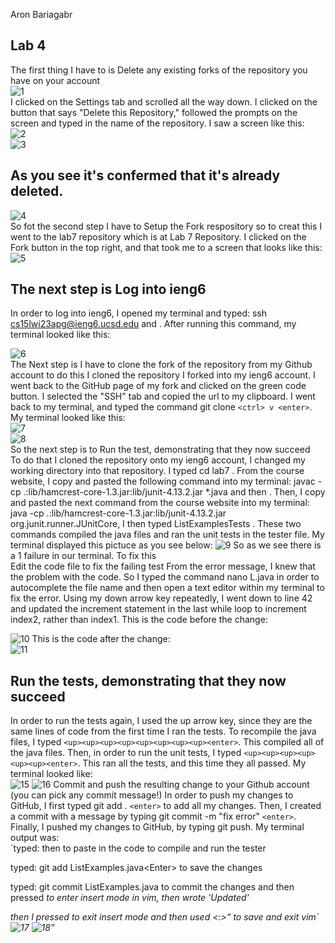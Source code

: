 Aron Bariagabr  
## Lab 4  
The first thing I have to is Delete any existing forks of the repository you have on your account  
![1](https://user-images.githubusercontent.com/122565144/224513813-6345d65d-cd3a-466e-a4b9-acea09c32213.jpg)  
I clicked on the Settings tab and scrolled all the way down. I clicked on the button that says "Delete this Repository," followed the prompts on the screen and typed in the name of the repository. I saw a screen like this:  
![2](https://user-images.githubusercontent.com/122565144/224513832-b08ca546-2620-48d8-8184-b427dfdd4e84.jpg)  
![3](https://user-images.githubusercontent.com/122565144/224513836-102728c2-f88a-4415-ad1c-8b70c2c938f6.jpg)  
## As you see it's confermed that it's already deleted.  
![4](https://user-images.githubusercontent.com/122565144/224513840-89031bb7-e689-4b30-a71e-fd57b7859cc4.jpg)  
So fot the second step I have to Setup the Fork respository so to creat this I went to the lab7 repository which is at Lab 7 Repository. I clicked on the Fork button in the top right, and that took me to a screen that looks like this:  
![5](https://user-images.githubusercontent.com/122565144/224514157-6eb4a2c0-1075-4957-a994-4cf38c514220.jpg)  
## The next step is Log into ieng6  

In order to log into ieng6, I opened my terminal and typed: ssh cs15lwi23apg@ieng6.ucsd.edu and <enter>. After running this command, my terminal looked like this:  
 
![6](https://user-images.githubusercontent.com/122565144/224514291-91b2a982-f129-497f-97de-942097a22c0c.jpg)    
The Next step is I have to clone the fork of the repository from my Github account to do this I cloned the repository I forked into my ieng6 account. I went back to the GitHub page of my fork and clicked on the green code button. I selected the "SSH" tab and copied the url to my clipboard. I went back to my terminal, and typed the command git clone `<ctrl> v <enter>`. My terminal looked like this:  
![7](https://user-images.githubusercontent.com/122565144/224514440-493eaab1-5f13-4948-83b6-ab762ee3b143.jpg)  
![8](https://user-images.githubusercontent.com/122565144/224514565-bcc40ff7-bd7e-4b81-93b3-70fe6d510934.jpg)  
So the next step is to Run the test, demonstrating that they now succeed  
To do that I cloned the repository onto my ieng6 account, I changed my working directory into that repository. I typed cd lab7 <enter>. From the course website, I copy and pasted the following command into my terminal: javac -cp .:lib/hamcrest-core-1.3.jar:lib/junit-4.13.2.jar *.java and then <enter>. Then, I copy and pasted the next command from the course website into my terminal: java -cp .:lib/hamcrest-core-1.3.jar:lib/junit-4.13.2.jar org.junit.runner.JUnitCore, I then typed ListExamplesTests <enter>. These two commands compiled the java files and ran the unit tests in the tester file. My terminal displayed this pictuce as you see below:  ![9](https://user-images.githubusercontent.com/122565144/224515127-7e652e18-09b8-42eb-994d-c916438f4b53.jpg)
So as we see there is a 1 failure in our terminal. To fix this  
Edit the code file to fix the failing test
From the error message, I knew that the problem with the code. So I typed the command nano L<Tab>.java in order to autocomplete the file name and then open a text editor within my terminal to fix the error. Using my down arrow key repeatedly, I went down to line 42 and updated the increment statement in the last while loop to increment index2, rather than index1. This is the code before the change:  

![10](https://user-images.githubusercontent.com/122565144/224515876-34ef604c-55a0-48b0-8832-f77ff4e77163.jpg)
This is the code after the change:  
![11](https://user-images.githubusercontent.com/122565144/224515892-17abfc87-cc09-49a2-b084-261e63b96efc.jpg)  
## Run the tests, demonstrating that they now succeed
In order to run the tests again, I used the up arrow key, since they are the same lines of code from the first time I ran the tests. To recompile the java files, I typed `<up><up><up><up><up><up><up><up><enter>`. This compiled all of the java files. Then, in order to run the unit tests, I typed `<up><up><up><up><up><up><enter>`. This ran all the tests, and this time they all passed. My terminal looked like:  
![15](https://user-images.githubusercontent.com/122565144/224517895-6b86a01b-eccd-4cb1-b0f6-c377575cb672.jpg)
![16](https://user-images.githubusercontent.com/122565144/224517936-5eee1b0e-6c3a-4429-add9-fb3517e5261b.jpg)
Commit and push the resulting change to your Github account (you can pick any commit message!)
In order to push my changes to GitHub, I first typed git add . `<enter>` to add all my changes. Then, I created a commit with a message by typing git commit -m "fix error" `<enter>`. Finally, I pushed my changes to GitHub, by typing git push. My terminal output was:  
  `typed: <ctrl><v><Enter> then <ctr><v><Enter> to paste in the code 
to compile and run the tester

typed: git add ListExamples.java\<Enter> to save the changes

typed: git commit ListExamples.java<Enter> to commit 
the changes and then pressed <i> to enter insert mode in vim, 
then wrote 'Updated'

then I pressed <esc> to exit insert mode and then used <:><w><q><Enter> 
to save and exit vim`  
![17](https://user-images.githubusercontent.com/122565144/224518260-48175df6-2ebd-4f38-b1e4-06ed1485da40.jpg)
![18](https://user-images.githubusercontent.com/122565144/224518312-43edcb39-bb7a-430d-af8a-7789e47a0261.jpg)




  

  


  










